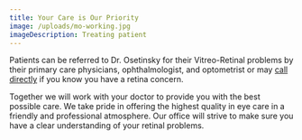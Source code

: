 ```yaml
---
title: Your Care is Our Priority
image: /uploads/mo-working.jpg
imageDescription: Treating patient
---
```

Patients can be referred to Dr. Osetinsky for their Vitreo-Retinal problems by their primary care physicians, ophthalmologist, and optometrist or may [call directly](/contact/) if you know you have a retina concern.

Together we will work with your doctor to provide you with the best possible care. We take pride in offering the highest quality in eye care in a friendly and professional atmosphere. Our office will strive to make sure you have a clear understanding of your retinal problems.
